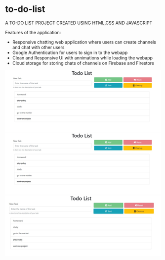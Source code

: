 # to-do-list
A TO-DO LIST PROJECT CREATED USING HTML,CSS AND JAVASCRIPT

Features of the application:
- Responsive chatting web application where users can create channels and chat with other users
- Google Authentication for users to sign in to the webapp
- Clean and Responsive UI with annimations while loading the webapp
- Cloud storage for storing chats of channels on Firebase and Firestore

[![Watch the video](https://raw.githubusercontent.com/navnit28/to-do-list/master/1.jpg)](https://www.youtube.com/watch?v=4A_VyQ7F1qQ)
![Alt Text](1.jpg?raw=true "Title")
![Alt Text](2.jpg?raw=true "Title")
